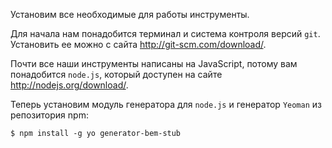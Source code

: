 Установим все необходимые для работы инструменты.

Для начала нам понадобится терминал и система контроля версий `git`. Установить ее можно с сайта http://git-scm.com/download/.

Почти все наши инструменты написаны на JavaScript, потому вам понадобится `node.js`, который доступен на сайте http://nodejs.org/download/.

Теперь установим модуль генератора для `node.js` и генератор `Yeoman` из репозитория npm:

```
$ npm install -g yo generator-bem-stub
```

